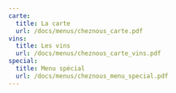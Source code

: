 ```yaml
---
carte:
  title: La carte
  url: /docs/menus/cheznous_carte.pdf
vins:
  title: Les vins
  url: /docs/menus/cheznous_carte_vins.pdf
special:
  title: Menu spécial
  url: /docs/menus/cheznous_menu_special.pdf
---
```

